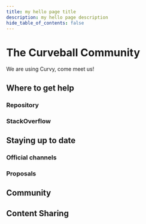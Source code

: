 ```yaml
---
title: my hello page title
description: my hello page description
hide_table_of_contents: false
---
```


# The Curveball Community

We are using Curvy, come meet us!

## Where to get help

### Repository

### StackOverflow

## Staying up to date

### Official channels

### Proposals

## Community

## Content Sharing